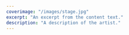 ```yaml
---
coverimage: "/images/stage.jpg"
excerpt: "An excerpt from the content text."
description: "A description of the artist."
---
```

